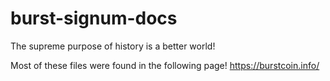 # burst-signum-docs
The supreme purpose of history is a better world!

Most of these files were found in the following page!
https://burstcoin.info/

